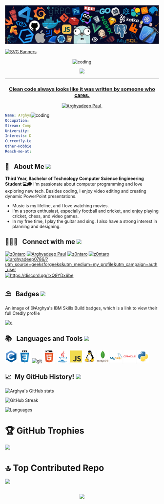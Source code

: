 <p align="center"><img src="https://raw.githubusercontent.com/SurajPratap10/SurajPratap10/master/banner.jpg"></p>

[![SVG Banners](https://svg-banners.vercel.app/api?type=luminance&text1=Arghyadeep%20Paul&width=1200&height=180)](https://github.com/z0ntaro/svg-banners)
<p align="center"><img align = "center" alt="coding" width="250" src="https://user-images.githubusercontent.com/74038190/226190894-18e959ba-d458-4a94-ac44-790190f2a947.gif"></p>
<p align="center">
<a href="https://git.io/typing-svg"><img src="https://readme-typing-svg.demolab.com/?font=Fira+Code&pause=1000&width=435&lines=Hey+Arghyadeep+this+side!!;Nice+to+see+you+here;I%27m+a+undergrad+who+loves+coding;Striving+each+day+to+become+better;Feel+free+to+checkout+my+repos;Hope+to+see+you+again!!+%E2%9D%A3%EF%B8%8F "Typing SVG" />
</p>
<hr>
<h3 align="center">Clean code always looks like it was written by someone who cares.</h3>
<p align="center"> <img src="https://komarev.com/ghpvc/?username=z0ntaro&label=Profile%20visits&color=0e75b6&style=flat" alt="Arghyadeep Paul"/> </p>
<img align = "right" alt="coding" width="420" src="https://camo.githubusercontent.com/517d7d9be188f60a11e5eefb57c94fb8b0582e5d6f93ca5c3fead5973bd6c74c/68747470733a2f2f692e696d6775722e636f6d2f3741355a66504a2e676966">

```yaml
Name: Arghyadeep Paul
Occupation: Student
Stream:	Computer Science Engineering
University: JIS Sur Institute of Technology, Kolkata
Interests: DBMS, WebDev
Currently-Learning: Javascript, CSS, MongoDB
Other-Hobbies: Singing, Chess, Gaming
Reach-me-at: arghyadeep0786gmail.com
```

<h2 align="left">🚀️ &nbsp; About Me  <img src = "https://user-images.githubusercontent.com/74038190/212284119-fbfd994d-8c2a-4a07-a75f-84e513833c1c.gif" width = 55px></h2>
			<article>
                <p><strong>Third Year, Bachelor of Technology Computer Science Engineering Student 💻🎓</strong> I'm passionate about computer programming and love exploring new tech. Besides coding, I enjoy video editing and creating dynamic PowerPoint presentations. </p>
                <ul>
                    <li>  Music is my lifeline, and I love watching movies. </li>
                    <li>  I'm a sports enthusiast, especially football and cricket, and enjoy playing cricket, chess, and video games. </li>                   
                    <li>  In my free time, I play the guitar and sing. I also have a strong interest in planning and designing.</li>
                </ul>
            </article>
<h2 align="left">🧑🏻‍💻 &nbsp; Connect with me  <img src = "https://user-images.githubusercontent.com/74038190/214644145-264f4759-7633-441e-9d67-d8dda9d50d26.gif" width = 50px></h2>
<p align="left">
<a href="https://codepen.io/Z0ntaro" target="blank"><img align="center" src="https://img.shields.io/badge/Codepen-000000?style=for-the-badge&logo=codepen&logoColor=white" alt="z0ntaro" height="30" width="120" /></a>
<a href="https://www.linkedin.com/in/arghyadeep-paul-039445204/" target="blank"><img align="center" src="https://img.shields.io/badge/linkedin-%230077B5.svg?style=for-the-badge&logo=linkedin&logoColor=white" alt="Arghyadeep Paul" height="30" width="120" /></a>
<a href="https://twitter.com/zontaro_ai" target="blank"><img align="center" src="https://img.shields.io/badge/Twitter-%231DA1F2.svg?style=for-the-badge&logo=Twitter&logoColor=white" alt="z0ntaro" height="30" width="100" /></a>
<a href="https://instagram.com/zontaro.ai" target="blank"><img align="center" src="https://img.shields.io/badge/Instagram-%23E4405F.svg?style=for-the-badge&logo=Instagram&logoColor=white" alt="z0ntaro" height="30" width="120" /></a>
<a href="https://auth.geeksforgeeks.org/user/arghyadeep0786/?utm_source=geeksforgeeks&utm_medium=my_profile&utm_campaign=auth_user" target="blank"><img align="center" src="https://raw.githubusercontent.com/rahuldkjain/github-profile-readme-generator/master/src/images/icons/Social/geeks-for-geeks.svg" alt="arghyadeep0786/?utm_source=geeksforgeeks&utm_medium=my_profile&utm_campaign=auth_user" height="30" width="40" /></a>
<a href="https://discord.gg/https://discord.gg/rxQ9YDx6be" target="blank"><img align="center" src="https://raw.githubusercontent.com/rahuldkjain/github-profile-readme-generator/master/src/images/icons/Social/discord.svg" alt="https://discord.gg/rxQ9YDx6be" height="30" width="40" /></a>
</p>


<h2 align="left">⛱️ &nbsp; Badges  <img src = "https://media.tenor.com/Dc8nFwst79AAAAAi/kek-angry.gif" width = 35px></h2>

An image of @Arghya's IBM Skills Build badges, which is a link to view their full Credly profile
<p><a href="https://www.credly.com/badges/afdbd59e-6e01-4568-af21-0321fcf35c03/public_url" target="_blank" rel="noreferrer"> <img src="https://images.credly.com/size/680x680/images/0c1c6eed-818c-4f78-bfaa-7ea8704c863a/image.png" alt="c" width="100" height="100"/> </a></p>


<h2 align="left">📚 &nbsp; Languages and Tools <img src = "https://user-images.githubusercontent.com/74038190/216656949-4d98aa51-a60a-4dd1-b531-1b5745e18002.gif" width = 45px></h2>

<p align="left"> <a href="https://www.cprogramming.com/" target="_blank" rel="noreferrer"> <img src="https://raw.githubusercontent.com/devicons/devicon/master/icons/c/c-original.svg" alt="c" width="40" height="40"/> </a> <a href="https://www.w3schools.com/css/" target="_blank" rel="noreferrer"> <img src="https://raw.githubusercontent.com/devicons/devicon/master/icons/css3/css3-original-wordmark.svg" alt="css3" width="40" height="40"/> </a> <a href="https://git-scm.com/" target="_blank" rel="noreferrer"> <img src="https://www.vectorlogo.zone/logos/git-scm/git-scm-icon.svg" alt="git" width="40" height="40"/> </a> <a href="https://www.w3.org/html/" target="_blank" rel="noreferrer"> <img src="https://raw.githubusercontent.com/devicons/devicon/master/icons/html5/html5-original-wordmark.svg" alt="html5" width="40" height="40"/> </a> <a href="https://www.java.com" target="_blank" rel="noreferrer"> <img src="https://raw.githubusercontent.com/devicons/devicon/master/icons/java/java-original.svg" alt="java" width="40" height="40"/> </a> <a href="https://developer.mozilla.org/en-US/docs/Web/JavaScript" target="_blank" rel="noreferrer"> <img src="https://raw.githubusercontent.com/devicons/devicon/master/icons/javascript/javascript-original.svg" alt="javascript" width="40" height="40"/> </a> <a href="https://www.linux.org/" target="_blank" rel="noreferrer"> <img src="https://raw.githubusercontent.com/devicons/devicon/master/icons/linux/linux-original.svg" alt="linux" width="40" height="40"/> </a> <a href="https://www.mongodb.com/" target="_blank" rel="noreferrer"> <img src="https://raw.githubusercontent.com/devicons/devicon/master/icons/mongodb/mongodb-original-wordmark.svg" alt="mongodb" width="40" height="40"/> </a> <a href="https://www.mysql.com/" target="_blank" rel="noreferrer"> <img src="https://raw.githubusercontent.com/devicons/devicon/master/icons/mysql/mysql-original-wordmark.svg" alt="mysql" width="40" height="40"/> </a> <a href="https://www.oracle.com/" target="_blank" rel="noreferrer"> <img src="https://raw.githubusercontent.com/devicons/devicon/master/icons/oracle/oracle-original.svg" alt="oracle" width="40" height="40"/> </a> <a href="https://www.python.org" target="_blank" rel="noreferrer"> <img src="https://raw.githubusercontent.com/devicons/devicon/master/icons/python/python-original.svg" alt="python" width="40" height="40"/> </a> </p>


<h2> 📈 &nbsp;My GitHub History! <img src = "https://media.tenor.com/LSHKMiRdLggAAAAi/statistics-trending-up.gif" width = 35px></h2>

![Arghya's GitHub stats](https://github-readme-stats.vercel.app/api?&show_icons=true&theme=transparent&hide_border=true&text_color=#ab20fd)

![GitHub Streak](https://streak-stats.demolab.com?user=z0ntaro&theme=transparent&hide_border=true&date_format=j%20M%5B%20Y%5D)

![Languages](https://github-readme-stats.vercel.app/api/top-langs/?username=z0ntaro&layout=compact&theme=transparent&hide_border=true&show_icons=true )

# 🏆 GitHub Trophies
![](https://github-profile-trophy.vercel.app/?username=urfavaries2004&theme=radical&no-frame=false&no-bg=true&margin-w=4)

# 🔝 Top Contributed Repo
![](https://github-contributor-stats.vercel.app/api?username=urfavaries2004&limit=5&theme=dark&combine_all_yearly_contributions=true)

<h2></h2>

<p align="center">
  <img src="https://capsule-render.vercel.app/api?type=waving&height=100&color=gradient&text=Thanks%20For%20Visiting&reversal=true&section=footer&fontAlign=50&animation=twinkling&strokeWidth=1"/>
</p>
